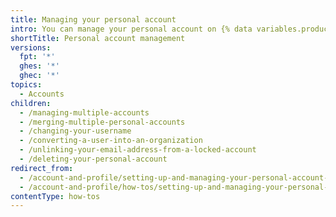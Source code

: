 ```yaml
---
title: Managing your personal account
intro: You can manage your personal account on {% data variables.product.github %}. For example, you can {% ifversion fpt or ghec %}manage multiple accounts, {% endif %}convert an account to an organization, or delete an account.
shortTitle: Personal account management
versions:
  fpt: '*'
  ghes: '*'
  ghec: '*'
topics:
  - Accounts
children:
  - /managing-multiple-accounts
  - /merging-multiple-personal-accounts
  - /changing-your-username
  - /converting-a-user-into-an-organization
  - /unlinking-your-email-address-from-a-locked-account
  - /deleting-your-personal-account
redirect_from:
  - /account-and-profile/setting-up-and-managing-your-personal-account-on-github/managing-your-personal-account
  - /account-and-profile/how-tos/setting-up-and-managing-your-personal-account-on-github/managing-your-personal-account
contentType: how-tos
---
```



